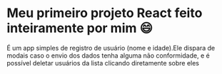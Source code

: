 # Meu primeiro projeto React feito inteiramente por mim :smile:

É um app simples de registro de usuário (nome e idade).Ele dispara de modais caso o envio dos dados tenha alguma não conformidade, e é possível deletar usuários da lista clicando diretamente sobre eles
